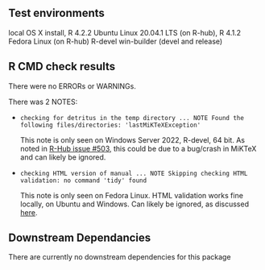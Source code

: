 ## Test environments
local OS X install, R 4.2.2
Ubuntu Linux 20.04.1 LTS (on R-hub), R 4.1.2
Fedora Linux (on R-hub) R-devel
win-builder (devel and release)


## R CMD check results

There were no ERRORs or WARNINGs. 

There was 2 NOTES:

* `checking for detritus in the temp directory ... NOTE
Found the following files/directories:
  'lastMiKTeXException'`
  
  This note is only seen on Windows Server 2022, R-devel, 64 bit. As noted in [R-Hub issue #503](https://github.com/r-hub/rhub/issues/503), this could be due to a bug/crash in MiKTeX and can likely be ignored.
  

* `checking HTML version of manual ... NOTE
Skipping checking HTML validation: no command 'tidy' found`

  This note is only seen on Fedora Linux. HTML validation works fine locally, on Ubuntu and Windows. Can likely be ignored, as discussed [here](https://groups.google.com/g/r-sig-mac/c/7u_ivEj4zhM?pli=1).

## Downstream Dependancies
There are currently no downstream dependencies for this package


